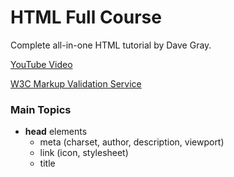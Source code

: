 # HTML Full Course
Complete all-in-one HTML tutorial by Dave Gray.  

[YouTube Video](https://youtu.be/n4R2E7O-Ngo)

[W3C Markup Validation Service](https://validator.w3.org/)

### Main Topics
- **head** elements
	- meta (charset, author, description, viewport)
	- link (icon, stylesheet)
	- title
